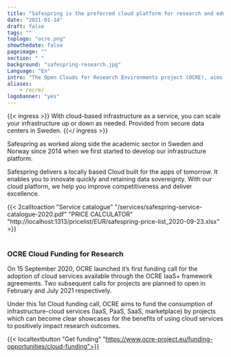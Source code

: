 ```yaml
---
title: "Safespring is the preferred cloud platform for research and education"
date: "2021-01-14"
draft: false
tags: ""
toplogo: "ocre.png"
showthedate: false
pageimage: ""
section: " "
background: "safespring-research.jpg"
Language: "En"
intro: "The Open Clouds for Research Environments project (OCRE), aims to accelerate cloud adoption in the European research community."
aliases:
    - /ocre/
logobanner: "yes"
---
```


{{< ingress >}}
With cloud-based infrastructure as a service, you can scale your infrastructure up or down as needed. Provided from secure data centers in Sweden.
{{</ ingress >}}

Safespring as worked along side the academic sector in Sweden and Norway since 2014 when we first started to develop our infrastructure platform.

Safespring delivers a locally based Cloud built for the apps of tomorrow. It enables you to innovate quickly and retaining data sovereignty. With our cloud platform, we help you improve competitiveness and deliver excellence.

{{< 2calltoaction "Service catalogue" "/services/safespring-service-catalogue-2020.pdf" "PRICE CALCULATOR" "http://localhost:1313/pricelist/EUR/safespring-price-list_2020-09-23.xlsx" >}}
<br><br>

### OCRE Cloud Funding for Research

On 15 September 2020, OCRE launched it’s first funding call for the adoption of cloud services available through the OCRE IaaS+ framework agreements. Two subsequent calls for projects are planned to open in February and July 2021 respectively.

Under this 1st Cloud funding call, OCRE aims to fund the consumption of infrastructure-cloud services (IaaS, PaaS, SaaS, marketplace) by projects which can become clear showcases for the benefits of using cloud services to positively impact research outcomes.

{{< localtextbutton "Get funding" "https://www.ocre-project.eu/funding-opportunities/cloud-funding">}}
